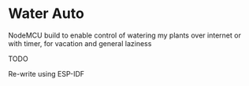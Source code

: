# Water Auto
 NodeMCU build to enable control of watering my plants over internet or with timer, for vacation and general laziness


TODO

Re-write using ESP-IDF

